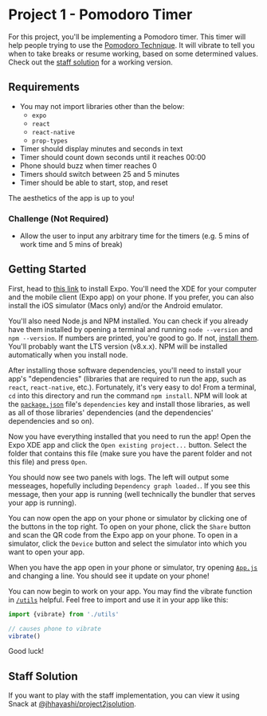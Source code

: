# Project 1 - Pomodoro Timer
For this project, you'll be implementing a Pomodoro timer. This timer will help
people trying to use the [Pomodoro Technique](https://en.wikipedia.org/wiki/Pomodoro_Technique).
It will vibrate to tell you when to take breaks or resume working, based on some
determined values. Check out the [staff solution](#staff-solution) for a working
version.


## Requirements
- You may not import libraries other than the below:
  - `expo`
  - `react`
  - `react-native`
  - `prop-types`
- Timer should display minutes and seconds in text
- Timer should count down seconds until it reaches 00:00
- Phone should buzz when timer reaches 0
- Timers should switch between 25 and 5 minutes
- Timer should be able to start, stop, and reset

The aesthetics of the app is up to you!

### Challenge (Not Required)
- Allow the user to input any arbitrary time for the timers (e.g. 5 mins of work time and 5 mins of break)

## Getting Started
First, head to [this link](https://docs.expo.io/versions/latest/introduction/installation.html)
to install Expo. You'll need the XDE for your computer and the mobile client
(Expo app) on your phone. If you prefer, you can also install the iOS simulator
(Macs only) and/or the Android emulator.

You'll also need Node.js and NPM installed. You can check if you already have them
installed by opening a terminal and running `node --version` and `npm --version`.
If numbers are printed, you're good to go. If not, [install them](https://nodejs.org/en/).
You'll probably want the LTS version (v8.x.x). NPM will be installed automatically
when you install node.

After installing those software dependencies, you'll need to install your app's
"dependencies" (libraries that are required to run the app, such as `react`,
`react-native`, etc.). Fortunately, it's very easy to do! From a terminal, `cd`
into this directory and run the command `npm install`. NPM will look at the
[`package.json`](/package.json) file's `dependencies` key and install those
libraries, as well as all of those libraries' dependencies (and the dependencies'
dependencies and so on).

Now you have everything installed that you need to run the app! Open the Expo
XDE app and click the `Open existing project...` button. Select the folder that
contains this file (make sure you have the parent folder and not this file) and
press `Open`.

You should now see two panels with logs. The left will output some messeages,
hopefully including `Dependency graph loaded.`. If you see this message, then
your app is running (well technically the bundler that serves your app is running).

You can now open the app on your phone or simulator by clicking one of the buttons
in the top right. To open on your phone, click the `Share` button and scan the
QR code from the Expo app on your phone. To open in a simulator, click the `Device`
button and select the simulator into which you want to open your app.

When you have the app open in your phone or simulator, try opening [`App.js`](/App.js)
and changing a line. You should see it update on your phone!

You can now begin to work on your app. You may find the vibrate function in
[`/utils`](/utils) helpful. Feel free to import and use it in your app like this:

```javascript
import {vibrate} from './utils'

// causes phone to vibrate
vibrate()
```

Good luck!

## Staff Solution
If you want to play with the staff implementation, you can view it using
Snack at [@jhhayashi/project2jsolution](https://snack.expo.io/@jhhayashi/project1-solution).
